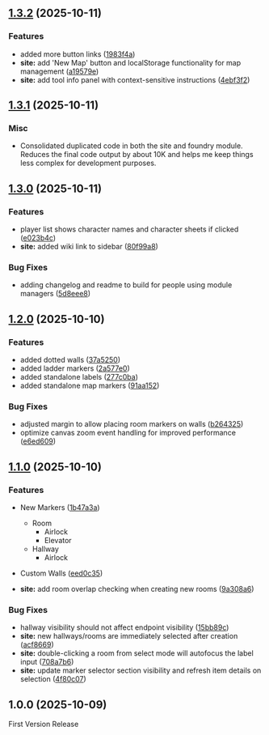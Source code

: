 
## [1.3.2](https://github.com/EddieDover/mothership-map-viewer/compare/v1.3.1...v1.3.2) (2025-10-11)


### Features

* added more button links ([1983f4a](https://github.com/EddieDover/mothership-map-viewer/commit/1983f4a131af378cc05031ee06f132ec5e4a1408))
* **site:** add 'New Map' button and localStorage functionality for map management ([a19579e](https://github.com/EddieDover/mothership-map-viewer/commit/a19579e57e1f7d10a2c4f09c569b61ab6010496c))
* **site:** add tool info panel with context-sensitive instructions ([4ebf3f2](https://github.com/EddieDover/mothership-map-viewer/commit/4ebf3f2e2c06ad732a326d1b123d999beab1ff71))

## [1.3.1](https://github.com/EddieDover/mothership-map-viewer/compare/v1.3.0...v1.3.1) (2025-10-11)

### Misc

- Consolidated duplicated code in both the site and foundry module. Reduces the final code output by about 10K and helps me keep things less complex for development purposes.

## [1.3.0](https://github.com/EddieDover/mothership-map-viewer/compare/v1.2.0...v1.3.0) (2025-10-11)

### Features

- player list shows character names and character sheets if clicked ([e023b4c](https://github.com/EddieDover/mothership-map-viewer/commit/e023b4cc83c8b127e383f4fa2d2e4761da93a61a))
- **site:** added wiki link to sidebar ([80f99a8](https://github.com/EddieDover/mothership-map-viewer/commit/80f99a87c4f73d9c13d2530af470e505786d54dd))

### Bug Fixes

- adding changelog and readme to build for people using module managers ([5d8eee8](https://github.com/EddieDover/mothership-map-viewer/commit/5d8eee802ae105217f76323fcda928b517ef199e))

## [1.2.0](https://github.com/EddieDover/mothership-map-viewer/compare/v1.1.0...v1.2.0) (2025-10-10)

### Features

- added dotted walls ([37a5250](https://github.com/EddieDover/mothership-map-viewer/commit/37a525084f0c65003e29e8388dd88084f24d7d3b))
- added ladder markers ([2a577e0](https://github.com/EddieDover/mothership-map-viewer/commit/2a577e06f6fb81e902cadfcb6366dd7d55660fa2))
- added standalone labels ([277c0ba](https://github.com/EddieDover/mothership-map-viewer/commit/277c0baf1953c691031c883fb42a0ef5daa01019))
- added standalone map markers ([91aa152](https://github.com/EddieDover/mothership-map-viewer/commit/91aa15270617be40d3458c4702f880fa606c2777))

### Bug Fixes

- adjusted margin to allow placing room markers on walls ([b264325](https://github.com/EddieDover/mothership-map-viewer/commit/b2643256aecc5ddedf1f9a7421c2994048f4dca7))
- optimize canvas zoom event handling for improved performance ([e6ed609](https://github.com/EddieDover/mothership-map-viewer/commit/e6ed6099772b31c865c4c8d086f32e8edc569bcc))

## [1.1.0](https://github.com/EddieDover/mothership-map-viewer/compare/v1.0.0...v1.1.0) (2025-10-10)

### Features

- New Markers ([1b47a3a](https://github.com/EddieDover/mothership-map-viewer/commit/1b47a3a1da50159586d2897b4a12fd7c3192c55a))
  - Room
    - Airlock
    - Elevator
  - Hallway
    - Airlock

- Custom Walls ([eed0c35](https://github.com/EddieDover/mothership-map-viewer/commit/eed0c35cdfc6e615d59c7e59029d3c7da95dba2d))
- **site:** add room overlap checking when creating new rooms ([9a308a6](https://github.com/EddieDover/mothership-map-viewer/commit/9a308a65dc146d1ba5c205ed85fc03498c5422ba))

### Bug Fixes

- hallway visibility should not affect endpoint visibility ([15bb89c](https://github.com/EddieDover/mothership-map-viewer/commit/15bb89cacf82e70eeaa0cd1a7e1fb6ce6f318dd9))
- **site:** new hallways/rooms are immediately selected after creation ([acf8669](https://github.com/EddieDover/mothership-map-viewer/commit/acf8669cefeae372e44d9b79fe3551aeed38cfb8))
- **site:** double-clicking a room from select mode will autofocus the label input ([708a7b6](https://github.com/EddieDover/mothership-map-viewer/commit/708a7b6f7b5340d7b18f9e875827b2d9638eb6f5))
- **site:** update marker selector section visibility and refresh item details on selection ([4f80c07](https://github.com/EddieDover/mothership-map-viewer/commit/4f80c07a309feb21513580fdb73e8fae047dd30c))

## 1.0.0 (2025-10-09)

First Version Release
